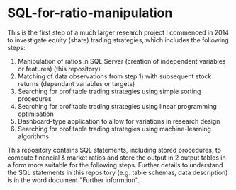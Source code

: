 # SQL-for-ratio-manipulation
This is the first step of a much larger research project I commenced in 2014 to investigate equity (share) trading strategies, which includes the following steps:
1) Manipulation of ratios in SQL Server (creation of independent variables or features) (this repository)
2) Matching of data observations from step 1) with subsequent stock returns (dependant variables or targets)
3) Searching for profitable trading strategies using simple sorting procedures
4) Searching for profitable trading strategies using linear programming optimisation
5) Dashboard-type application to allow for variations in research design
6) Searching for profitable trading strategies using machine-learning algorithms

This repository contains SQL statements, including stored procedures, to compute financial & market ratios and store the output in 2 output tables in a form more suitable for the following steps. Further details to understand the SQL statements in this repository (e.g. table schemas, data description) is in the word document "Further informtion".
